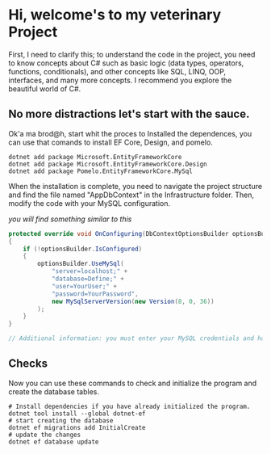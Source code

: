 ﻿# Hi, welcome's to my veterinary Project

First, I need to clarify this; to understand the code in the project,
you need to know concepts about C# such as basic logic (data types, operators,
functions, conditionals), and other concepts like SQL, LINQ, OOP, interfaces,
and many more concepts. I recommend you explore the beautiful world of C#.

## No more distractions let's start with the sauce.

Ok'a ma brod@h, start whit the proces to Installed the dependences,
you can use that comands to install EF Core, Design, and pomelo.
```shell
dotnet add package Microsoft.EntityFrameworkCore
dotnet add package Microsoft.EntityFrameworkCore.Design
dotnet add package Pomelo.EntityFrameworkCore.MySql
```

When the installation is complete, you need to navigate the project structure
and find the file named "AppDbContext" in the Infrastructure folder. Then,
modify the code with your MySQL configuration.

*you will find something similar to this*
```C#
protected override void OnConfiguring(DbContextOptionsBuilder optionsBuilder)
{
    if (!optionsBuilder.IsConfigured)
    {
        optionsBuilder.UseMySql(
            "server=localhost;" +
            "database=Define;" +
            "user=YourUser;" +
            "password=YourPassword",
            new MySqlServerVersion(new Version(8, 0, 36))
        );
    }
}

// Additional information: you must enter your MySQL credentials and have it running.
```

## Checks

Now you can use these commands to check and initialize the program and create the database tables.

```shell
# Install dependencies if you have already initialized the program.
dotnet tool install --global dotnet-ef
# start creating the database
dotnet ef migrations add InitialCreate
# update the changes
dotnet ef database update
```

## 